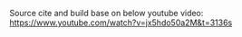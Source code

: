 Source cite and build base on below youtube video:
https://www.youtube.com/watch?v=jx5hdo50a2M&t=3136s

